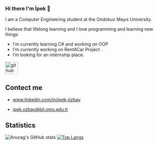 ### Hi there I'm İpek 👋
I am a Computer Engineering student at the Ondokuz Mayıs University.               

  I believe that lifelong learning and 
  I love programming and learning new things       
  * I'm currently learning C# and working on OOP
  * I'm currently working on RentACar Project .
*  I’m looking for an internship place.


[<img src='https://cdn.jsdelivr.net/npm/simple-icons@3.0.1/icons/github.svg' alt='github' height='40'>](https://github.com/ipekozbay)  


## Contect me
* www.linkedin.com/in/ipek-özbay

* ipek.ozbay@bil.omu.edu.tr

## Statistics

   ![Anurag's GitHub stats](https://github-readme-stats.vercel.app/api?username=ipekozbay&show_icons=true&theme=compact)
   [![Top Langs](https://github-readme-stats.vercel.app/api/top-langs/?username=ipekozbay&layout=compact)](https://github.com/anuraghazra/github-readme-stats)
 
  



